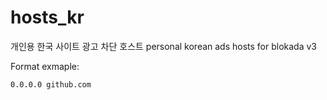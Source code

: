 # hosts_kr

개인용 한국 사이트 광고 차단 호스트
personal korean ads hosts for blokada v3

Format exmaple:
```
0.0.0.0 github.com
```
